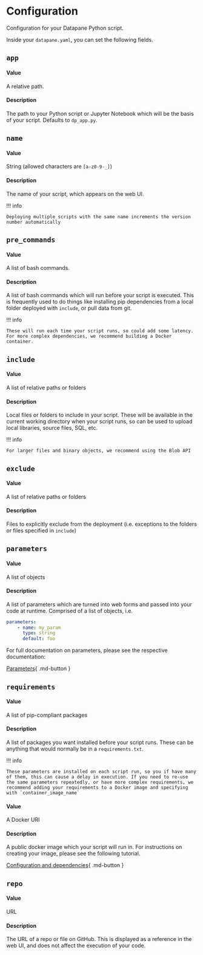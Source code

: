 # Configuration

Configuration for your Datapane Python script.

Inside your `datapane.yaml`, you can set the following fields.

## `app`

#### Value

A relative path.

#### Description

The path to your Python script or Jupyter Notebook which will be the basis of your script. Defaults to `dp_app.py`.

## `name`

#### Value

String (allowed characters are `[a-z0-9-_]`)

#### Description

The name of your script, which appears on the web UI.&#x20;

!!! info

    Deploying multiple scripts with the same name increments the version number automatically

## `pre_commands`

#### Value

A list of bash commands.

#### Description

A list of bash commands which will run before your script is executed. This is frequently used to do things like installing pip dependencies from a local folder deployed with `include`, or pull data from git.&#x20;

!!! info

    These will run each time your script runs, so could add some latency. For more complex dependencies, we recommend building a Docker container.

## `include`

#### Value

A list of relative paths or folders

#### Description

Local files or folders to include in your script. These will be available in the current working directory when your script runs, so can be used to upload local libraries, source files, SQL, etc.

!!! info

    For larger files and binary objects, we recommend using the Blob API

## `exclude`

#### Value

A list of relative paths or folders

#### Description

Files to explicitly exclude from the deployment (i.e. exceptions to the folders or files specified in `include`)

## `parameters`

#### Value

A list of objects

#### Description

A list of parameters which are turned into web forms and passed into your code at runtime. Comprised of a list of objects, i.e.

```yaml
parameters:
    - name: my_param
      type: string
      default: foo
```

For full documentation on parameters, please see the respective documentation:

[Parameters](/tutorials/apps/parameters-and-forms/parameters){ .md-button }

## `requirements`

#### Value

A list of pip-compliant packages

#### Description

A list of packages you want installed before your script runs. These can be anything that would normally be in a `requirements.txt`.&#x20;

!!! info

    These parameters are installed on each script run, so you if have many of them, this can cause a delay in execution. If you need to re-use the same parameters repeatedly, or have more complex requirements, we recommend adding your requirements to a Docker image and specifying with `container_image_name`

#### Value

A Docker URI

#### Description

A public docker image which your script will run in. For instructions on creating your image, please see the following tutorial.

[Configuration and dependencies](/tutorials/apps/configuration-and-dependencies){ .md-button }

## `repo`

#### Value

URL

#### Description

The URL of a repo or file on GitHub. This is displayed as a reference in the web UI, and does not affect the execution of your code.

